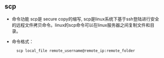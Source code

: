 ## scp
- 命令功能
	scp是 secure copy的缩写, scp是linux系统下基于ssh登陆进行安全的远程文件拷贝命令。linux的scp命令可以在linux服务器之间复制文件和目录。
- 命令格式： 

		scp local_file remote_username@remote_ip:remote_folder 